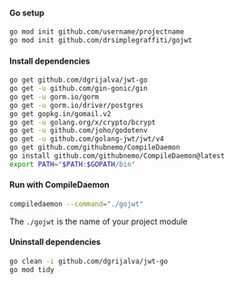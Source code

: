 #### Go setup
    
```bash
go mod init github.com/username/projectname
go mod init github.com/drsimplegraffiti/gojwt
```

#### Install dependencies

```bash
go get github.com/dgrijalva/jwt-go
go get -u github.com/gin-gonic/gin
go get -u gorm.io/gorm
go get -u gorm.io/driver/postgres
go get gopkg.in/gomail.v2
go get -u golang.org/x/crypto/bcrypt
go get -u github.com/joho/godotenv
go get -u github.com/golang-jwt/jwt/v4
go get github.com/githubnemo/CompileDaemon
go install github.com/githubnemo/CompileDaemon@latest
export PATH="$PATH:$GOPATH/bin"

```

#### Run with CompileDaemon

```bash
compiledaemon --command="./gojwt"
```

The `./gojwt` is the name of your project module


#### Uninstall dependencies

```bash
go clean -i github.com/dgrijalva/jwt-go
go mod tidy
```


